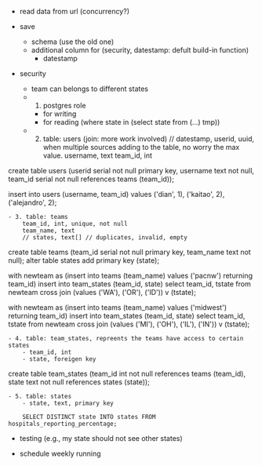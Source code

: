 - read data from url (concurrency?)

- save
    - schema (use the old one)
    - additional column for (security, datestamp: defult build-in function)
        - datestamp
    
- security
    - team can belongs to different states
    - 1. postgres role
        - for writing
        - for reading (where state in (select state from (...) tmp))
    - 2. table: users (join: more work involved) 
        // datestamp, 
        userid, uuid, when multiple sources adding to the table, no worry the max value.
        username, text
        team_id, int

create table users (userid serial not null primary key, username text not null, team_id serial not null references teams (team_id));

insert into users (username, team_id) values ('dian', 1), ('kaitao', 2), ('alejandro', 2);

    - 3. table: teams
        team_id, int, unique, not null
        team_name, text
        // states, text[] // duplicates, invalid, empty

create table teams (team_id serial not null primary key, team_name text not null);
alter table states add primary key (state);

with newteam as (insert into teams (team_name) values ('pacnw') returning team_id)
insert into team_states (team_id, state) select team_id, tstate
from newteam
cross join (values ('WA'), ('OR'), ('ID')) v (tstate);

with newteam as (insert into teams (team_name) values ('midwest') returning team_id)
insert into team_states (team_id, state) select team_id, tstate
from newteam
cross join (values ('MI'), ('OH'), ('IL'), ('IN')) v (tstate);

    - 4. table: team_states, repreents the teams have access to certain states
        - team_id, int
        - state, foreigen key

create table team_states (team_id int not null references teams (team_id), state text not null references states (state));

    - 5. table: states
        - state, text, primary key

        SELECT DISTINCT state INTO states FROM hospitals_reporting_percentage;





- testing (e.g., my state should not see other states)

- schedule weekly running